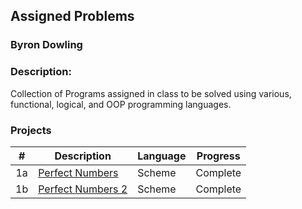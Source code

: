 ## Assigned Problems
### Byron Dowling
### Description:
Collection of Programs assigned in class to be solved using various, functional, logical, and OOP programming languages.

### Projects

|       #       | Description                   | Language | Progress    |
| :-----------: | ----------------------------- | -------- | ----------- |
|       1a       | [Perfect Numbers](https://github.com/Byron-Dowling/5113-APLC-Dowling/blob/main/Assignments/Scheme/PerfectNumbers.scm)            |  Scheme    |  Complete   |
|       1b      | [Perfect Numbers 2](https://github.com/Byron-Dowling/5113-APLC-Dowling/blob/main/Assignments/Scheme/PerfectNumbers2.scm)     |  Scheme    |  Complete   |
